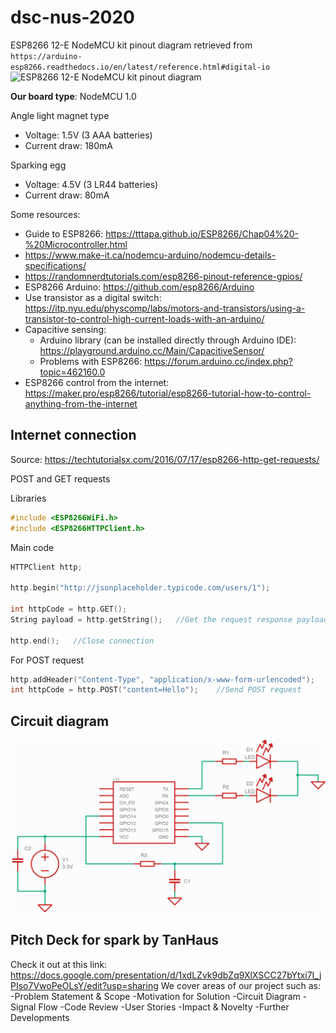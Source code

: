 # dsc-nus-2020

ESP8266 12-E NodeMCU kit pinout diagram retrieved from ``https://arduino-esp8266.readthedocs.io/en/latest/reference.html#digital-io``
![ESP8266 12-E NodeMCU kit pinout diagram](https://i2.wp.com/randomnerdtutorials.com/wp-content/uploads/2019/05/ESP8266-NodeMCU-kit-12-E-pinout-gpio-pin.png?w=817&ssl=1 "ESP8266 12-E NodeMCU kit pinout diagram")

**Our board type**: NodeMCU 1.0

Angle light magnet type
- Voltage: 1.5V (3 AAA batteries)
- Current draw: 180mA

Sparking egg
- Voltage: 4.5V (3 LR44 batteries)
- Current draw: 80mA

Some resources:
- Guide to ESP8266: https://tttapa.github.io/ESP8266/Chap04%20-%20Microcontroller.html
- https://www.make-it.ca/nodemcu-arduino/nodemcu-details-specifications/
- https://randomnerdtutorials.com/esp8266-pinout-reference-gpios/
- ESP8266 Arduino: https://github.com/esp8266/Arduino
- Use transistor as a digital switch: https://itp.nyu.edu/physcomp/labs/motors-and-transistors/using-a-transistor-to-control-high-current-loads-with-an-arduino/
- Capacitive sensing:
    - Arduino library (can be installed directly through Arduino IDE): https://playground.arduino.cc/Main/CapacitiveSensor/
    - Problems with ESP8266: https://forum.arduino.cc/index.php?topic=462160.0
- ESP8266 control from the internet: https://maker.pro/esp8266/tutorial/esp8266-tutorial-how-to-control-anything-from-the-internet

## Internet connection

Source: https://techtutorialsx.com/2016/07/17/esp8266-http-get-requests/

POST and GET requests

Libraries
```cpp
#include <ESP8266WiFi.h>
#include <ESP8266HTTPClient.h>
```

Main code
```cpp
HTTPClient http;

http.begin("http://jsonplaceholder.typicode.com/users/1");

int httpCode = http.GET();
String payload = http.getString();   //Get the request response payload 

http.end();   //Close connection
```

For POST request
```cpp
http.addHeader("Content-Type", "application/x-www-form-urlencoded");
int httpCode = http.POST("content=Hello");    //Send POST request
```

## Circuit diagram

![circuit diagram](circuit&#32;diagram&#32;with&#32;bg.png)


## Pitch Deck for spark by TanHaus

Check it out at this link: https://docs.google.com/presentation/d/1xdLZvk9dbZq9XlXSCC27bYtxi7I_jPIso7VwoPeOLsY/edit?usp=sharing
We cover areas of our project such as:
-Problem Statement & Scope
-Motivation for Solution
-Circuit Diagram
-Signal Flow
-Code Review
-User Stories
-Impact & Novelty
-Further Developments
